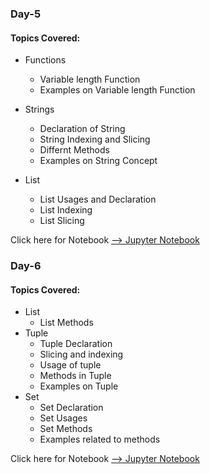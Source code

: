 ### Day-5
#### Topics Covered:
- Functions
    - Variable length Function
    - Examples on Variable length Function
    
- Strings
    - Declaration of String
    - String Indexing and Slicing 
    - Differnt Methods
    - Examples on String Concept
- List
    - List Usages and Declaration
    - List Indexing
    - List Slicing
    
Click here for Notebook [--> Jupyter Notebook](https://github.com/AP-Skill-Development-Corporation/APSSDC-Python-SRM-Internship/blob/master/Day-5(19-06-2020)/19-06-2020.ipynb)
    
### Day-6
#### Topics Covered:
- List
    - List Methods
- Tuple
    - Tuple Declaration
    - Slicing and indexing
    - Usage of tuple
    - Methods in Tuple
    - Examples on Tuple
- Set
    - Set Declaration
    - Set Usages 
    - Set Methods
    - Examples related to methods
    
Click here for Notebook [--> Jupyter Notebook](https://github.com/AP-Skill-Development-Corporation/APSSDC-Python-SRM-Internship/blob/master/Day-5(19-06-2020)/19-06-2020.ipynb)
